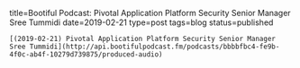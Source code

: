 
title=Bootiful Podcast: Pivotal Application Platform Security Senior Manager Sree Tummidi
date=2019-02-21
type=post
tags=blog
status=published
~~~~~~
[(2019-02-21) Pivotal Application Platform Security Senior Manager Sree Tummidi](http://api.bootifulpodcast.fm/podcasts/bbbbfbc4-fe9b-4f0c-ab4f-10279d739875/produced-audio) 
            